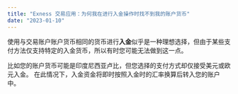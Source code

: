 ```yaml
---
title: "Exness 交易应用：为何我在进行入金操作时找不到我的账户货币"
date: "2023-01-10"
---
```


<Ads></Ads> 

使用与交易账户账户货币相同的货币进行**入金**似乎是一种理想选择，但由于某些支付方法仅支持特定的入金货币，所以有时您可能无法做到这一点。

比如您的账户货币可能是印度尼西亚卢比，但您选择的支付方式却仅接受美元或欧元入金。 在此情况下，入金资金将即时按照入金时的汇率换算后转入您的账户中。

